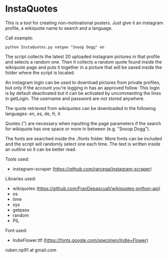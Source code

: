 # InstaQuotes
This is a tool for creating non-motivational posters. Just give it an instagram profile, a wikiquote name to search and a language.

Call example:
```
python InstaQuotes.py natgeo "Snoop Dogg" en
```
The script collects the latest 20 uploaded instagram pictures in that profile and selects a random one. Then it collects a random quote found inside the wikiquote page and puts it together in a picture that will be saved inside the folder where the script is located.

An instagram login can be used to download pictures from private profiles, but only if the account you're logging in has an approved follow. This login is by default deactivated but it can be activated by uncommenting the lines in getLogin. The username and password are not stored anywhere.

The quote retrieved from wikiquotes can be downloaded in the following languages: en, es, de, fr, it

Quotes (") are necessary when inputting the page parameters if the search for wikiquote has one space or more in between (e.g. "Snoop Dogg").

The fonts are searched inside the ./fonts folder. More fonts can be included and the script will randomly select one each time. The text is written inside an outline so it can be better read.

Tools used:
* instagram-scraper (https://github.com/rarcega/instagram-scraper)

Libraries used:
* wikiquotes (https://github.com/FranDepascuali/wikiquotes-python-api)
* os
* time
* sys
* getpass
* random
* PIL

Font used:
* IndieFlower.ttf (https://fonts.google.com/specimen/Indie+Flower)

ruben.np91 at gmail.com
